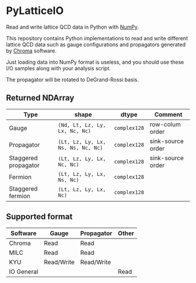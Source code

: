 # PyLatticeIO

Read and write lattice QCD data in Python with [NumPy](https://github.com/numpy/numpy).

This repository contains Python implementations to read and write different lattice QCD data such as gauge configurations and propagators generated by [Chroma](https://github.com/JeffersonLab/chroma) software.

Just loading data into NumPy format is useless, and you should use these I/O samples along with your analysis script.

The propagator will be rotated to DeGrand-Rossi basis.

## Returned NDArray
| Type                 | shape                              | dtype        | Comment           |
| -------------------- | ---------------------------------- | ------------ | ----------------- |
| Gauge                | `(Nd, Lt, Lz, Ly, Lx, Nc, Nc)`     | `complex128` | row-colum order   |
| Propagator           | `(Lt, Lz, Ly, Lx, Ns, Ns, Nc, Nc)` | `complex128` | sink-source order |
| Staggered propagator | `(Lt, Lz, Ly, Lx, Nc, Nc)`         | `complex128` | sink-source order |
| Fermion              | `(Lt, Lz, Ly, Lx, Ns, Nc)`         | `complex128` |                   |
| Staggered fermion    | `(Lt, Lz, Ly, Lx, Nc)`             | `complex128` |                   |

## Supported format

| Software   | Gauge      | Propagator | Other |
| ---------- | ---------- | ---------- | ----- |
| Chroma     | Read       | Read       |       |
| MILC       | Read       | Read       |       |
| KYU        | Read/Write | Read/Write |       |
| IO General |            |            | Read  |
